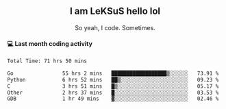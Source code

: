 <h2 align="center">I am LeKSuS hello lol</h2>
<p align="center">So yeah, I code. Sometimes.</p>

#### :computer: Last month coding activity
<!--START_SECTION:waka-->

```txt
Total Time: 71 hrs 50 mins

Go                55 hrs 2 mins   ██████████████████▒░░░░░░   73.91 %
Python            6 hrs 52 mins   ██▒░░░░░░░░░░░░░░░░░░░░░░   09.23 %
C                 3 hrs 51 mins   █▒░░░░░░░░░░░░░░░░░░░░░░░   05.17 %
Other             2 hrs 37 mins   █░░░░░░░░░░░░░░░░░░░░░░░░   03.53 %
GDB               1 hr 49 mins    ▓░░░░░░░░░░░░░░░░░░░░░░░░   02.46 %
```

<!--END_SECTION:waka-->
